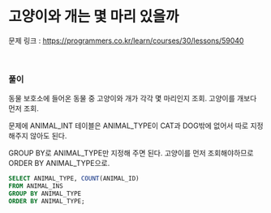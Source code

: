 고양이와 개는 몇 마리 있을까
===

문제 링크 : https://programmers.co.kr/learn/courses/30/lessons/59040

<br>

### 풀이

동물 보호소에 들어온 동물 중 고양이와 개가 각각 몇 마리인지 조회. 고양이를 개보다 먼저 조회.

문제에 ANIMAL_INT 테이블은 ANIMAL_TYPE이 CAT과 DOG밖에 없어서 따로 지정해주지 않아도 된다.

GROUP BY로 ANIMAL_TYPE만 지정해 주면 된다. 고양이를 먼저 조회해야하므로 ORDER BY ANIMAL_TYPE으로.

~~~SQL
SELECT ANIMAL_TYPE, COUNT(ANIMAL_ID)
FROM ANIMAL_INS
GROUP BY ANIMAL_TYPE
ORDER BY ANIMAL_TYPE;
~~~